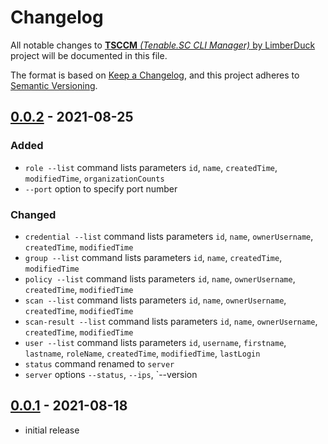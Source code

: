 # Changelog

All notable changes to [**TSCCM** *(Tenable.SC CLI Manager)* by LimberDuck][1] project will be documented in this file.

The format is based on [Keep a Changelog](https://keepachangelog.com/en/1.0.0/),
and this project adheres to [Semantic Versioning](https://semver.org/spec/v2.0.0.html).

## [0.0.2] - 2021-08-25

### Added

- `role --list` command lists parameters `id`, `name`, `createdTime`, `modifiedTime`, `organizationCounts`
- `--port` option to specify port number

### Changed

- `credential --list` command lists parameters `id`, `name`, `ownerUsername`, `createdTime`, `modifiedTime`
- `group --list` command lists parameters `id`, `name`, `createdTime`, `modifiedTime`
- `policy --list` command lists parameters `id`, `name`, `ownerUsername`, `createdTime`, `modifiedTime`
- `scan --list` command lists parameters `id`, `name`, `ownerUsername`, `createdTime`, `modifiedTime`
- `scan-result --list` command lists parameters `id`, `name`, `ownerUsername`, `createdTime`, `modifiedTime`
- `user --list` command lists parameters `id`, `username`, `firstname`, `lastname`, `roleName`, `createdTime`, `modifiedTime`, `lastLogin`
- `status` command renamed to `server`
- `server` options `--status`, `--ips`, `--version

## [0.0.1] - 2021-08-18

- initial release


[0.0.2]: https://github.com/LimberDuck/nessus-file-analyzer/compare/v0.0.1...v0.0.2
[0.0.1]: https://github.com/LimberDuck/tsccm/releases/tag/v0.0.1

[1]: https://github.com/LimberDuck/tsccm
